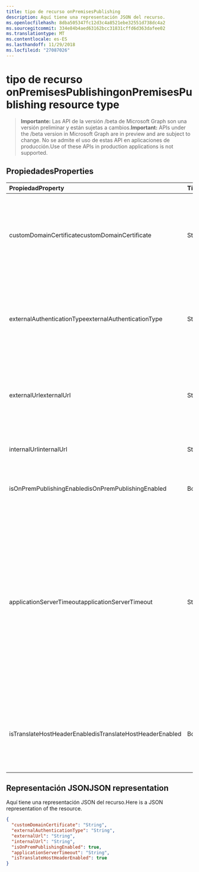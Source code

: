 ```yaml
---
title: tipo de recurso onPremisesPublishing
description: Aquí tiene una representación JSON del recurso.
ms.openlocfilehash: 8dba505347fc12d3c4a8521ebe32551d738dc4a2
ms.sourcegitcommit: 334e84b4aed63162bcc31831cffd6d363dafee02
ms.translationtype: MT
ms.contentlocale: es-ES
ms.lasthandoff: 11/29/2018
ms.locfileid: "27087026"
---
```

# <a name="onpremisespublishing-resource-type"></a><span data-ttu-id="8cdf6-103">tipo de recurso onPremisesPublishing</span><span class="sxs-lookup"><span data-stu-id="8cdf6-103">onPremisesPublishing resource type</span></span>

> <span data-ttu-id="8cdf6-104">**Importante:** Las API de la versión /beta de Microsoft Graph son una versión preliminar y están sujetas a cambios.</span><span class="sxs-lookup"><span data-stu-id="8cdf6-104">**Important:** APIs under the /beta version in Microsoft Graph are in preview and are subject to change.</span></span> <span data-ttu-id="8cdf6-105">No se admite el uso de estas API en aplicaciones de producción.</span><span class="sxs-lookup"><span data-stu-id="8cdf6-105">Use of these APIs in production applications is not supported.</span></span>

## <a name="properties"></a><span data-ttu-id="8cdf6-106">Propiedades</span><span class="sxs-lookup"><span data-stu-id="8cdf6-106">Properties</span></span>
| <span data-ttu-id="8cdf6-107">Propiedad</span><span class="sxs-lookup"><span data-stu-id="8cdf6-107">Property</span></span>     | <span data-ttu-id="8cdf6-108">Tipo</span><span class="sxs-lookup"><span data-stu-id="8cdf6-108">Type</span></span>   |<span data-ttu-id="8cdf6-109">Descripción</span><span class="sxs-lookup"><span data-stu-id="8cdf6-109">Description</span></span>|
|:---------------|:--------|:----------|
|<span data-ttu-id="8cdf6-110">customDomainCertificate</span><span class="sxs-lookup"><span data-stu-id="8cdf6-110">customDomainCertificate</span></span>|<span data-ttu-id="8cdf6-111">String</span><span class="sxs-lookup"><span data-stu-id="8cdf6-111">String</span></span>|<span data-ttu-id="8cdf6-112">Detalles del certificado asociado a la aplicación cuando un dominio personalizado está en uso.</span><span class="sxs-lookup"><span data-stu-id="8cdf6-112">Details of the certificate associated with the applicaiton when a custom domain is in use.</span></span> <span data-ttu-id="8cdf6-113">NULL cuando se usa el dominio predeterminado.</span><span class="sxs-lookup"><span data-stu-id="8cdf6-113">Null when using the default domain.</span></span>|
|<span data-ttu-id="8cdf6-114">externalAuthenticationType</span><span class="sxs-lookup"><span data-stu-id="8cdf6-114">externalAuthenticationType</span></span>|<span data-ttu-id="8cdf6-115">String</span><span class="sxs-lookup"><span data-stu-id="8cdf6-115">String</span></span>|<span data-ttu-id="8cdf6-116">Se explica la configuración de la autenticación previa para la aplicación de los valores posibles es: `passthru`, `aadPreAuthentication`.</span><span class="sxs-lookup"><span data-stu-id="8cdf6-116">Details the pre-authentication setting for the application Possible values are: `passthru`, `aadPreAuthentication`.</span></span>|
|<span data-ttu-id="8cdf6-117">externalUrl</span><span class="sxs-lookup"><span data-stu-id="8cdf6-117">externalUrl</span></span>|<span data-ttu-id="8cdf6-118">String</span><span class="sxs-lookup"><span data-stu-id="8cdf6-118">String</span></span>|<span data-ttu-id="8cdf6-119">La dirección de url externa publicado para la aplicación.</span><span class="sxs-lookup"><span data-stu-id="8cdf6-119">The published external url for the application.</span></span> <span data-ttu-id="8cdf6-120">Por ejemplohttps://intranet-contoso.msappproxy.net/</span><span class="sxs-lookup"><span data-stu-id="8cdf6-120">For example https://intranet-contoso.msappproxy.net/</span></span>  |
|<span data-ttu-id="8cdf6-121">internalUrl</span><span class="sxs-lookup"><span data-stu-id="8cdf6-121">internalUrl</span></span>|<span data-ttu-id="8cdf6-122">String</span><span class="sxs-lookup"><span data-stu-id="8cdf6-122">String</span></span>|<span data-ttu-id="8cdf6-123">La dirección url interna de la aplicación.</span><span class="sxs-lookup"><span data-stu-id="8cdf6-123">The internal url of the application.</span></span> <span data-ttu-id="8cdf6-124">Por ejemplohttps://intranet/</span><span class="sxs-lookup"><span data-stu-id="8cdf6-124">For example https://intranet/</span></span> |
|<span data-ttu-id="8cdf6-125">isOnPremPublishingEnabled</span><span class="sxs-lookup"><span data-stu-id="8cdf6-125">isOnPremPublishingEnabled</span></span>|<span data-ttu-id="8cdf6-126">Booleano</span><span class="sxs-lookup"><span data-stu-id="8cdf6-126">Boolean</span></span>|<span data-ttu-id="8cdf6-127">Indica si la aplicación se publica actualmente o no.</span><span class="sxs-lookup"><span data-stu-id="8cdf6-127">Indicates if the application is currently being published or not.</span></span>|
|<span data-ttu-id="8cdf6-128">applicationServerTimeout</span><span class="sxs-lookup"><span data-stu-id="8cdf6-128">applicationServerTimeout</span></span>|<span data-ttu-id="8cdf6-129">String</span><span class="sxs-lookup"><span data-stu-id="8cdf6-129">String</span></span>|<span data-ttu-id="8cdf6-130">La duración el conector esperará una respuesta de la aplicación back-end antes de cerrar la conexión.</span><span class="sxs-lookup"><span data-stu-id="8cdf6-130">The duration the connector will wait for a response from the backend application before closing the connection.</span></span> <span data-ttu-id="8cdf6-131">Los valores posibles son `default`, `long`.</span><span class="sxs-lookup"><span data-stu-id="8cdf6-131">Possible values are `default`, `long`.</span></span> <span data-ttu-id="8cdf6-132">Uso `long` si su servidor tarda más de 75 de 60 segundos para responder a las solicitudes.</span><span class="sxs-lookup"><span data-stu-id="8cdf6-132">Use `long` if your server takes more than 60-75 seconds to respond to requests.</span></span> <span data-ttu-id="8cdf6-133">Intente también `long` si no puede tener acceso a la aplicación y el estado de error es "Backend Timeout".</span><span class="sxs-lookup"><span data-stu-id="8cdf6-133">Also try `long` if you are unable to access the application and the error status is "Backend Timeout".</span></span>|
|<span data-ttu-id="8cdf6-134">isTranslateHostHeaderEnabled</span><span class="sxs-lookup"><span data-stu-id="8cdf6-134">isTranslateHostHeaderEnabled</span></span>|<span data-ttu-id="8cdf6-135">Booleano</span><span class="sxs-lookup"><span data-stu-id="8cdf6-135">Boolean</span></span>|<span data-ttu-id="8cdf6-136">Indica si la aplicación debe traducir las direcciones URL en los encabezados de respuesta.</span><span class="sxs-lookup"><span data-stu-id="8cdf6-136">Indicates if the application should translate urls in the reponse headers.</span></span> <span data-ttu-id="8cdf6-137">Esto incluye la configuración del sitio correcto para las cookies.</span><span class="sxs-lookup"><span data-stu-id="8cdf6-137">This includes setting the correct site for cookies.</span></span>|

## <a name="json-representation"></a><span data-ttu-id="8cdf6-138">Representación JSON</span><span class="sxs-lookup"><span data-stu-id="8cdf6-138">JSON representation</span></span>

<span data-ttu-id="8cdf6-139">Aquí tiene una representación JSON del recurso.</span><span class="sxs-lookup"><span data-stu-id="8cdf6-139">Here is a JSON representation of the resource.</span></span>

<!-- {
  "blockType": "resource",
  "optionalProperties": [

  ],
  "@odata.type": "microsoft.graph.onPremisesPublishing"
}-->

```json
{
  "customDomainCertificate": "String",
  "externalAuthenticationType": "String",
  "externalUrl": "String",
  "internalUrl": "String",
  "isOnPremPublishingEnabled": true,
  "applicationServerTimeout": "String",
  "isTranslateHostHeaderEnabled": true
}

```

<!-- uuid: 8fcb5dbc-d5aa-4681-8e31-b001d5168d79
2015-10-25 14:57:30 UTC -->
<!-- {
  "type": "#page.annotation",
  "description": "onPremisesPublishing resource",
  "keywords": "",
  "section": "documentation",
  "tocPath": ""
}-->
